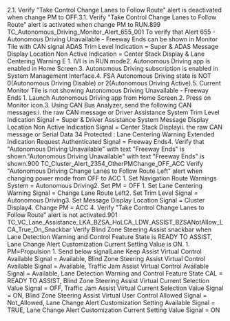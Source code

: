 2.1. Verify "Take Control Change Lanes to Follow Route" alert is deactivated when change PM to OFF.3.1. Verify "Take Control Change Lanes to Follow Route" alert is activated when change PM to RUN.899 TC_Autonomous_Driving_Monitor_Alert_655_001 To verify that Alert 655 - Autonomous Driving Unavailable - Freeway Ends can be shown in Monitor Tile with CAN signal ADAS Trim Level Indication = Super & ADAS Message Display Location Non Active Indication = Center Stack Display & Lane Centering Warning E 1. IVI is in RUN mode2. Autonomous Driving app is enabled in Home Screen.3. Autonomous Driving subscription is enabled in System Management Interface.4. FSA Autonomous Driving state is NOT 0(Autonomous Driving Disable) or 2(Autonomous Driving Active).5. Current Monitor Tile is not showing Autonomous Driving Unavailable - Freeway Ends 1. Launch Autonomous Driving app from Home Screen.2. Press on Monitor icon.3. Using CAN Bus Analyzer, send the following CAN messages:i. the raw CAN message or Driver Assistance System Trim Level Indication Signal = Super & Driver Assistance System Message Display Location Non Active Indication Signal = Center Stack Displayii. the raw CAN message or Serial Data 34 Protected : Lane Centering Warning Extended Indication Request Authenticated Signal = Freeway Ends4. Verify that "Autonomous Driving Unavailable" with text "Freeway Ends" is shown."Autonomous Driving Unavailable" with text "Freeway Ends" is shown.900 TC_Cluster_Alert_2354_OtherPMChange_OFF_ACC Verify "Autonomous Driving Change Lanes to Follow Route Left" alert when changing power mode from OFF to ACC 1. Set Navigation Route Warnings System = Autonomous Driving2. Set PM = OFF 1. Set Lane Centering Warning Signal = Change Lane Route Left2. Set Trim Level Signal = Autonomous Driving3. Set Message Display Location Signal = Cluster Display4. Change PM = ACC 4. Verify "Take Control Change Lanes to Follow Route" alert is not activated.901 TC_VC_Lane_Assistance_LKA_BZSA_HoLCA_LDW_ASSIST_BZSANotAllow_LCA_True_On_Snackbar Verify Blind Zone Steering Assist snackbar when Lane Detection Warning and Control Feature State is READY TO ASSIST, Lane Change Alert Customization Current Setting Value is ON. 1. PM=Propulsion 1. Send below signalLane Keep Assist Virtual Control Available Signal = Available, Blind Zone Steering Assist Virtual Control Available Signal = Available, Traffic Jam Assist Virtual Control Available Signal = Available, Lane Detection Warning and Control Feature State CAL = READY TO ASSIST, Blind Zone Steering Assist Virtual Current Selection Value Signal = OFF, Traffic Jam Assist Virtual Current Selection Value Signal = ON, Blind Zone Steering Assist Virtual User Control Allowed Signal = Not_Allowed, Lane Change Alert Customization Setting Available Signal = TRUE, Lane Change Alert Customization Current Setting Value Signal = ON